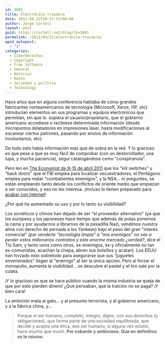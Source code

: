 ```yaml
---
id: 3081
title: Electrónica traidora
date: 2011-04-22T10:57:51+00:00
author: Jorge Cortell
layout: post
guid: https://cortell.net/blog/?p=3081
permalink: /2011/04/22/electronica-traidora/
wpsd_autopost:
  - "1"
categories:
  - CiberDerechos
  - Copyfight
  - Free Software
  - General
  - Noticias
  - Rants
  - Sociedad y polí­tica
  - Technology
---
```

Hace años que en alguna conferencia hablaba de cómo grandes fabricantes norteamericanos de tecnología (Microsoft, Xerox, HP, etc) introducían elementos en sus programas y equipos electrónicos que permitían, sin que lo  supiera el usuario/propietario, que el gobierno americano accediese o recibiese determinada información (desde micropuntos delatadores en impresiones láser, hasta modificaciones al escanear ciertos patrones, pasando por envíos de información involuntarios, etc).

De todo esto había información más que de sobra en la red. Y lo gracioso es que pese a que es muy fácil de comprobar (con un destornillador, una lupa, y mucha paciencia), seguí catalogándose como "conspiranoia".

Pero leo en [The Economist de 9-15 de abril 2011](https://www.economist.com/node/18527456) que los "kill switches" y "back doors" que el FBI emplea para localizar secuestradores, el Pentágono emplea para matar "combatientes enemigos", y la NSA... ni preguntes, se están empleando tanto desde los conflictos de oriente medio que empiezan a ser conocidos, y eso no les interesa. ¡Incluso lo tienen preparado para [acabar con internet](https://www.economist.com/node/18112043?story_id=18112043&fsrc=rss)!

¿Por qué ha aumentado su uso y por lo tanto su visibilidad?

Los soviéticos y chinos han dejado de ser "el proveedor alternativo" (ya que los europeos y los japoneses hace tiempo que además de putas ponemos la cama y por ayudarnos a librarnos de la pesadilla Nazi, vendimos nuestra alma con derecho de pernada a los Yankees) bajo el peso del gran "interés comercial" (_por venderle "tecnología limpia" a "mis enemigos" no vas a perder estos millonarios contratos y este enorme mercado ¿verdad?_, dice el Tío Sam, y tanto unos como otros, ex-enemigos, ex-y oficialmente no tan ex-comunistas, acachan la chepa, abren sus bolsillos y acatan). Los EEUU han forzado esto sobretodo para asegurarse que sus "juguetes envenenados" llegan al "enemigo" al ser la única opción. Pero al forzar el monopolio, aumenta la visibilidad... se descubre el pastel y el tiro sale por la culata.

¡Y lo gracioso es que se hace público cuando la misma industria se queja de que por esto pierden dinero! ¿Qué pensaban, que la traición no se paga? ¡Y bien cara!

La ambición mata al gato... y al presunto terrorista, y al gobierno americano, y a la fábrica china, y...

> Porque el ser humano, completo, íntegro, digno, con sus derechos (y obligaciones), que forma parte de una sociedad equilibrada, que decide y acepta una ética, ese ser humano, si alguna vez existió, hace mucho que murió. **Por cobarde y ambicioso. Que en definitiva es lo mismo.**